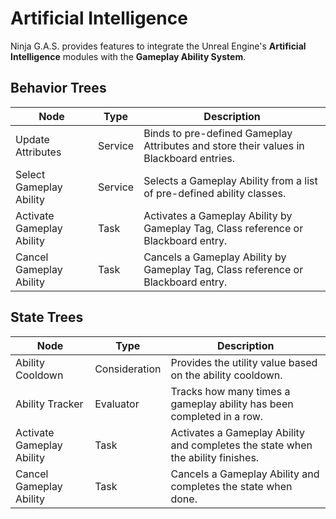 # Artificial Intelligence
<primary-label ref="gas"/>

Ninja G.A.S. provides features to integrate the Unreal Engine's **Artificial Intelligence** modules with the **Gameplay 
Ability System**. 

## Behavior Trees

| Node                      | Type    | Description                                                                            |
|---------------------------|---------|----------------------------------------------------------------------------------------|
| Update Attributes         | Service | Binds to pre-defined Gameplay Attributes and store their values in Blackboard entries. |
| Select Gameplay Ability   | Service | Selects a Gameplay Ability from a list of pre-defined ability classes.                 |
| Activate Gameplay Ability | Task    | Activates a Gameplay Ability by Gameplay Tag, Class reference or Blackboard entry.     |
| Cancel Gameplay Ability   | Task    | Cancels a Gameplay Ability by Gameplay Tag, Class reference or Blackboard entry.       |

## State Trees

| Node                      | Type          | Description                                                                     |
|---------------------------|---------------|---------------------------------------------------------------------------------|
| Ability Cooldown          | Consideration | Provides the utility value based on the ability cooldown.                       |
| Ability Tracker           | Evaluator     | Tracks how many times a gameplay ability has been completed in a row.           |
| Activate Gameplay Ability | Task          | Activates a Gameplay Ability and completes the state when the ability finishes. |
| Cancel Gameplay Ability   | Task          | Cancels a Gameplay Ability and completes the state when done.                   |